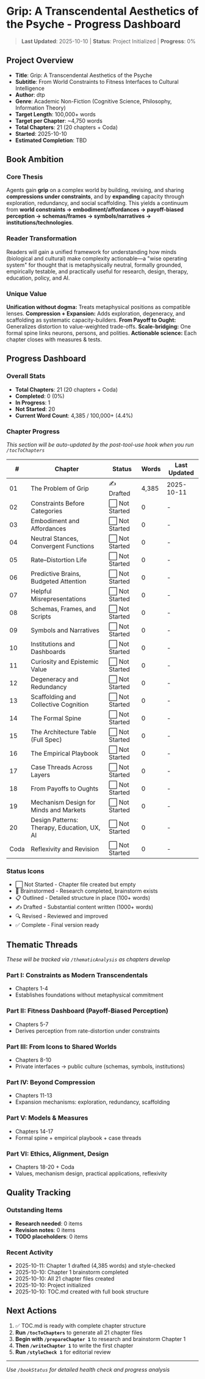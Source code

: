 # Grip: A Transcendental Aesthetics of the Psyche - Progress Dashboard

> **Last Updated**: 2025-10-10 | **Status**: Project Initialized | **Progress**: 0%

## Project Overview
- **Title**: Grip: A Transcendental Aesthetics of the Psyche
- **Subtitle**: From World Constraints to Fitness Interfaces to Cultural Intelligence
- **Author**: dtp
- **Genre**: Academic Non-Fiction (Cognitive Science, Philosophy, Information Theory)
- **Target Length**: 100,000+ words
- **Target per Chapter**: ~4,750 words
- **Total Chapters**: 21 (20 chapters + Coda)
- **Started**: 2025-10-10
- **Estimated Completion**: TBD

## Book Ambition

### Core Thesis
Agents gain **grip** on a complex world by building, revising, and sharing **compressions under constraints**, and by **expanding** capacity through exploration, redundancy, and social scaffolding. This yields a continuum from **world constraints → embodiment/affordances → payoff-biased perception → schemas/frames → symbols/narratives → institutions/technologies**.

### Reader Transformation
Readers will gain a unified framework for understanding how minds (biological and cultural) make complexity actionable—a "wise operating system" for thought that is metaphysically neutral, formally grounded, empirically testable, and practically useful for research, design, therapy, education, policy, and AI.

### Unique Value
**Unification without dogma:** Treats metaphysical positions as compatible lenses. **Compression + Expansion:** Adds exploration, degeneracy, and scaffolding as systematic capacity-builders. **From Payoff to Ought:** Generalizes distortion to value-weighted trade-offs. **Scale-bridging:** One formal spine links neurons, persons, and polities. **Actionable science:** Each chapter closes with measures & tests.

## Progress Dashboard

### Overall Stats
- **Total Chapters**: 21 (20 chapters + Coda)
- **Completed**: 0 (0%)
- **In Progress**: 1
- **Not Started**: 20
- **Current Word Count**: 4,385 / 100,000+ (4.4%)

### Chapter Progress
*This section will be auto-updated by the post-tool-use hook when you run `/tocToChapters`*

| # | Chapter | Status | Words | Last Updated |
|---|---------|--------|-------|-------------|
| 01 | The Problem of Grip | ✍️ Drafted | 4,385 | 2025-10-11 |
| 02 | Constraints Before Categories | ⬜ Not Started | 0 | - |
| 03 | Embodiment and Affordances | ⬜ Not Started | 0 | - |
| 04 | Neutral Stances, Convergent Functions | ⬜ Not Started | 0 | - |
| 05 | Rate–Distortion Life | ⬜ Not Started | 0 | - |
| 06 | Predictive Brains, Budgeted Attention | ⬜ Not Started | 0 | - |
| 07 | Helpful Misrepresentations | ⬜ Not Started | 0 | - |
| 08 | Schemas, Frames, and Scripts | ⬜ Not Started | 0 | - |
| 09 | Symbols and Narratives | ⬜ Not Started | 0 | - |
| 10 | Institutions and Dashboards | ⬜ Not Started | 0 | - |
| 11 | Curiosity and Epistemic Value | ⬜ Not Started | 0 | - |
| 12 | Degeneracy and Redundancy | ⬜ Not Started | 0 | - |
| 13 | Scaffolding and Collective Cognition | ⬜ Not Started | 0 | - |
| 14 | The Formal Spine | ⬜ Not Started | 0 | - |
| 15 | The Architecture Table (Full Spec) | ⬜ Not Started | 0 | - |
| 16 | The Empirical Playbook | ⬜ Not Started | 0 | - |
| 17 | Case Threads Across Layers | ⬜ Not Started | 0 | - |
| 18 | From Payoffs to Oughts | ⬜ Not Started | 0 | - |
| 19 | Mechanism Design for Minds and Markets | ⬜ Not Started | 0 | - |
| 20 | Design Patterns: Therapy, Education, UX, AI | ⬜ Not Started | 0 | - |
| Coda | Reflexivity and Revision | ⬜ Not Started | 0 | - |

### Status Icons
- ⬜ Not Started - Chapter file created but empty
- 🧠 Brainstormed - Research completed, brainstorm exists
- 📋 Outlined - Detailed structure in place (100+ words)
- ✍️ Drafted - Substantial content written (1000+ words)
- 🔍 Revised - Reviewed and improved
- ✅ Complete - Final version ready

## Thematic Threads
*These will be tracked via `/thematicAnalysis` as chapters develop*

### Part I: Constraints as Modern Transcendentals
- Chapters 1-4
- Establishes foundations without metaphysical commitment

### Part II: Fitness Dashboard (Payoff-Biased Perception)
- Chapters 5-7
- Derives perception from rate-distortion under constraints

### Part III: From Icons to Shared Worlds
- Chapters 8-10
- Private interfaces → public culture (schemas, symbols, institutions)

### Part IV: Beyond Compression
- Chapters 11-13
- Expansion mechanisms: exploration, redundancy, scaffolding

### Part V: Models & Measures
- Chapters 14-17
- Formal spine + empirical playbook + case threads

### Part VI: Ethics, Alignment, Design
- Chapters 18-20 + Coda
- Values, mechanism design, practical applications, reflexivity

## Quality Tracking

### Outstanding Items
- **Research needed**: 0 items
- **Revision notes**: 0 items
- **TODO placeholders**: 0 items

### Recent Activity
- 2025-10-11: Chapter 1 drafted (4,385 words) and style-checked
- 2025-10-10: Chapter 1 brainstorm completed
- 2025-10-10: All 21 chapter files created
- 2025-10-10: Project initialized
- 2025-10-10: TOC.md created with full book structure

## Next Actions
1. ✅ TOC.md is ready with complete chapter structure
2. **Run `/tocToChapters`** to generate all 21 chapter files
3. **Begin with `/prepareChapter 1`** to research and brainstorm Chapter 1
4. **Then `/writeChapter 1`** to write the first chapter
5. **Run `/styleCheck 1`** for editorial review

---

*Use `/bookStatus` for detailed health check and progress analysis*